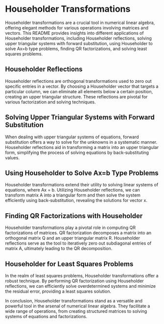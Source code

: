 # Householder Transformations

Householder transformations are a crucial tool in numerical linear algebra, offering elegant methods for various operations involving matrices and vectors. This README provides insights into different applications of Householder transformations, including Householder reflections, solving upper triangular systems with forward substitution, using Householder to solve Ax=b type problems, finding QR factorizations, and solving least squares problems.

## Householder Reflections

Householder reflections are orthogonal transformations used to zero out specific entries in a vector. By choosing a Householder vector that targets a particular column, we can eliminate all elements below a certain position, creating an upper triangular structure. These reflections are pivotal for various factorization and solving techniques.

## Solving Upper Triangular Systems with Forward Substitution

When dealing with upper triangular systems of equations, forward substitution offers a way to solve for the unknowns in a systematic manner. Householder reflections aid in transforming a matrix into an upper triangular form, simplifying the process of solving equations by back-substituting values.

## Using Householder to Solve Ax=b Type Problems

Householder transformations extend their utility to solving linear systems of equations, where Ax = b. Utilizing Householder reflections, we can transform matrix A into a triangular form and then solve the system efficiently using back-substitution, revealing the solutions for vector x.

## Finding QR Factorizations with Householder

Householder transformations play a pivotal role in computing QR factorizations of matrices. QR factorization decomposes a matrix into an orthogonal matrix Q and an upper triangular matrix R. Householder reflections serve as the tool to iteratively zero out subdiagonal entries of matrix A, ultimately leading to the QR decomposition.

## Householder for Least Squares Problems

In the realm of least squares problems, Householder transformations offer a robust technique. By performing QR factorization using Householder reflections, we can efficiently solve overdetermined systems and minimize the residual error, providing a least squares solution.

In conclusion, Householder transformations stand as a versatile and powerful tool in the arsenal of numerical linear algebra. They facilitate a wide range of operations, from creating structured matrices to solving systems of equations and factorizations.

